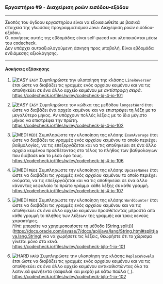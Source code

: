### Εργαστήριο #9 - Διαχείριση ροών εισόδου-εξόδου
___
Σκοπός του όγδοου εργαστηρίου είναι να εξοικειωθείτε με βασικά στοιχεία της γλώσσας προγραμματισμού Java: Διαχείριση ροών εισόδου-εξόδου.  
Οι ασκήσεις αυτής της εβδομάδας είναι self-paced και υλοποιούνται μέσω του codecheck.  
Δεν υπάρχει αυτοαξιολογούμενη άσκηση προς υποβολή.
Είναι εβδομάδα ενδιάμεσης αξιολόγησης.
___
#### Ασκήσεις εξάσκησης ####


1. ![EASY](https://via.placeholder.com/15/c5f015/c5f015.png) `EASY`
    Συμπληρώστε την υλοποίηση της κλάσης `LineReverser` έτσι ώστε να διαβάζει τις γραμμές ενός αρχείου κειμένου και να τις αποθηκεύει σε ένα άλλο αρχείο κειμένου _με αντίστροφη σειρά_.       
    https://codecheck.io/files/wiley/codecheck-bj-4-io-101

1. ![EASY](https://via.placeholder.com/15/c5f015/c5f015.png) `EASY`
    Συμπληρώστε τον κώδικα της μεθόδου `longestWord` έτσι ώστε να διαβάζει ένα αρχείο κειμένου και να επιστρέφει τη λέξη με το μεγαλύτερο μήκος. Αν υπάρχουν πολλές λέξεις με το ίδιο μέγιστο μήκος να επιστρέφει την πρώτη.      
    https://codecheck.io/files/wiley/codecheck-bj-4-io-102

2. ![MEDI](https://via.placeholder.com/15/ffa500/ffa500.png) `MEDI`
    Συμπληρώστε την υλοποίηση της κλάσης `ExamAverage` έτσι ώστε να διαβάζει τις γραμμές ενός αρχείου κειμένου το οποίο περιέχει βαθμολογίες, να τις επεξεργάζεται και να τις αποθηκεύει σε ένα άλλο αρχείο κειμένου προσθέτοντας στο τέλος το πλήθος των βαθμολογιων που διάβασε και το μέσο όρο τους.       
    https://codecheck.io/files/wiley/codecheck-bj-4-io-106

2. ![MEDI](https://via.placeholder.com/15/ffa500/ffa500.png) `MEDI`
    Συμπληρώστε την υλοποίηση της κλάσης `UpcaseNames` έτσι ώστε να διαβάζει τις γραμμές ενός αρχείου κειμένου το οποίο περιέχει ονόματα, να τις επεξεργάζεται και να τις αποθηκεύει σε ένα άλλο κάνοντας κεφαλαίο το πρώτο γράμμα κάθε λέξης σε κάθε γραμμή.  
    https://codecheck.io/files/wiley/codecheck-bj-4-io-107

2. ![MEDI](https://via.placeholder.com/15/ffa500/ffa500.png) `MEDI`
    Συμπληρώστε την υλοποίηση της κλάσης `WordCounter` έτσι ώστε να διαβάζει τις γραμμές ενός αρχείου κειμένου και να τις αποθηκεύει σε ένα άλλο αρχείο κειμένου προσθέτοντας μπροστά από κάθε γραμμή το πλήθος των λέξεων της γραμμής και τρεις κενούς χαρακτήρες.  
    _Hint_: μπορείτε να χρησιμοποιήσετε τη μέθοδο [String.split()](https://docs.oracle.com/javase/7/docs/api/java/lang/String.html#split(java.lang.String) για να χωρήσετε τις λέξεις, θεωρήστε ότι το χώρισμα γίνεται μόνο στα κενά.   
    https://codecheck.io/files/wiley/codecheck-bjlo-1-io-101

3. ![HARD](https://via.placeholder.com/15/f03c15/f03c15.png) `HARD`
    Συμπληρώστε την υλοποίηση της κλάσης `ReplaceVowels` έτσι ώστε να διαβάζει τις γραμμές ενός αρχείου κειμένου και να τις αποθηκεύει σε ένα άλλο αρχείο κειμένου αντικαθιστώντας όλα τα λατινικά φωνήεντα (καφαλαί και μικρά) με κάτω παύλα (`_`).  
    https://codecheck.io/files/wiley/codecheck-bjlo-1-io-102
